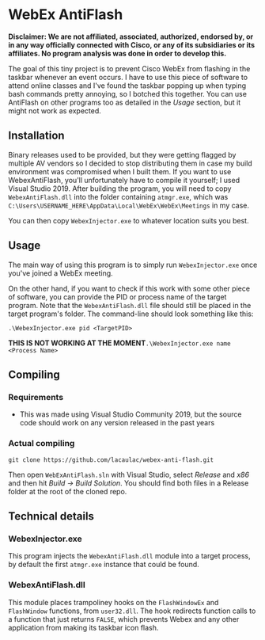 # WebEx AntiFlash

**Disclaimer: We are not affiliated, associated, authorized, endorsed by, or in any way officially connected with Cisco, or any of its subsidiaries or its affiliates. No program analysis was done in order to develop this.**

The goal of this tiny project is to prevent Cisco WebEx from flashing in the taskbar whenever an event occurs. I have to use this piece of software to attend online classes and I've found the taskbar popping up when typing bash commands pretty annoying, so I botched this together. You can use AntiFlash on other programs too as detailed in the *Usage* section, but it might not work as expected.

## Installation

Binary releases used to be provided, but they were getting flagged by multiple AV vendors so I decided to stop distributing them in case my build environment was compromised when I built them. If you want to use WebexAntiFlash, you'll unfortunately have to compile it yourself; I used Visual Studio 2019.
After building the program, you will need to copy `WebexAntiFlash.dll` into the folder containing `atmgr.exe`, which was `C:\Users\USERNAME_HERE\AppData\Local\WebEx\WebEx\Meetings` in my case.

You can then copy `WebexInjector.exe` to whatever location suits you best.

## Usage

The main way of using this program is to simply run `WebexInjector.exe` once you've joined a WebEx meeting.

On the other hand, if you want to check if this work with some other piece of software, you can provide the PID or process name of the target program. Note that the `WebexAntiFlash.dll` file should still be placed in the target program's folder. The command-line should look something like this:

`.\WebexInjector.exe pid <TargetPID>`

**THIS IS NOT WORKING AT THE MOMENT**`.\WebexInjector.exe name <Process Name>`

## Compiling

### Requirements

- This was made using Visual Studio Community 2019, but the source code should work on any version released in the past years

### Actual compiling

`git clone https://github.com/lacaulac/webex-anti-flash.git`

Then open `WebExAntiFlash.sln` with Visual Studio, select *Release* and *x86* and then hit *Build -> Build Solution*. You should find both files in a Release folder at the root of the cloned repo.

## Technical details

### WebexInjector.exe

This program injects the `WebexAntiFlash.dll` module into a target process, by default the first `atmgr.exe` instance that could be found.

### WebexAntiFlash.dll

This module places trampoliney hooks on the `FlashWindowEx` and `FlashWindow` functions, from `user32.dll`. The hook redirects function calls to a function that just returns `FALSE`, which prevents Webex and any other application from making its taskbar icon flash.
